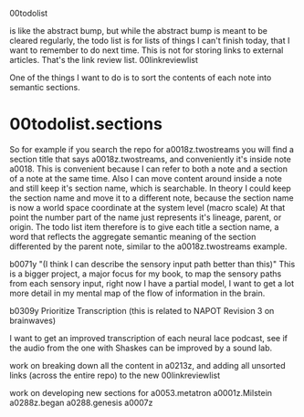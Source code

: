 00todolist

is like the abstract bump, but while the abstract bump is meant to be cleared regularly, the todo list is for lists of things I can't finish today, that I want to remember to do next time. This is not for storing links to external articles. That's the link review list. 00linkreviewlist

One of the things I want to do is to sort the contents of each note into semantic sections.

# 00todolist.sections
So for example if you search the repo for a0018z.twostreams you will find a section title that says a0018z.twostreams, and conveniently it's inside note a0018. This is convenient because I can refer to both a note and a section of a note at the same time. Also I can move content around inside a note and still keep it's section name, which is searchable. In theory I could keep the section name and move it to a different note, because the section name is now a world space coordinate at the system level (macro scale) At that point the number part of the name just represents it's lineage, parent, or origin. The todo list item therefore is to give each title a section name, a word that reflects the aggregate semantic meaning of the section differented by the parent note, similar to the a0018z.twostreams example.

b0071y "(I think I can describe the sensory input path better than this)" This is a bigger project, a major focus for my book, to map the sensory paths from each sensory input, right now I have a partial model, I want to get a lot more detail in my mental map of the flow of information in the brain.

b0309y Prioritize Transcription (this is related to NAPOT Revision 3 on brainwaves)

I want to get an improved transcription of each neural lace podcast, see if the audio from the one with Shaskes can be improved by a sound lab.

work on breaking down all the content in a0213z, and adding all unsorted links (across the entire repo) to the new 00linkreviewlist

work on developing new sections for 
a0053.metatron
a0001z.Milstein
a0288z.began
a0288.genesis
a0007z
